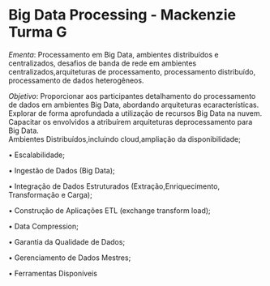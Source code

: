 # Big Data Processing - Mackenzie Turma G


*Ementa*: Processamento em Big Data, ambientes distribuídos e centralizados, desafios de banda de rede em ambientes centralizados,arquiteturas  de processamento, processamento distribuído,  processamento de  dados heterogêneos.                        

*Objetivo*: Proporcionar aos participantes detalhamento do processamento de dados em ambientes Big Data, abordando arquiteturas  ecaracterísticas. Explorar de forma aprofundada a utilização de recursos Big Data na nuvem. Capacitar os envolvidos a atribuírem arquiteturas deprocessamento para Big Data.                        
Ambientes Distribuídos,incluindo cloud,ampliação da disponibilidade;

• Escalabilidade;

• Ingestão de Dados (Big Data);

• Integração  de Dados Estruturados (Extração,Enriquecimento, Transformação e Carga);

• Construção de Aplicações ETL (exchange transform load);
 
• Data Compression;
 
• Garantia da Qualidade de Dados;
 
• Gerenciamento de Dados Mestres;

• Ferramentas Disponíveis